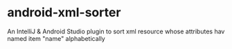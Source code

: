 # android-xml-sorter
An IntelliJ &amp; Android Studio plugin to sort xml resource whose attributes hav named item "name" alphabetically
